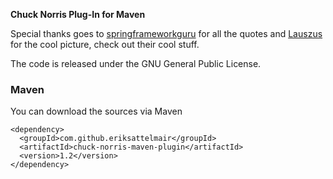 **Chuck Norris Plug-In for Maven**

Special thanks goes to [springframeworkguru](https://github.com/springframeworkguru) for all the quotes and 
[Lauszus](https://github.com/Lauszus) for the cool picture, check out their cool stuff.

The code is released under the GNU General Public License.

### Maven
You can download the sources via Maven
```
<dependency>
  <groupId>com.github.eriksattelmair</groupId>
  <artifactId>chuck-norris-maven-plugin</artifactId>
  <version>1.2</version>
</dependency>
```
